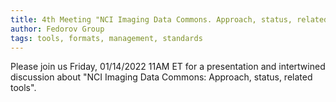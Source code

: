 ```yaml
---
title: 4th Meeting "NCI Imaging Data Commons. Approach, status, related tools"
author: Fedorov Group
tags: tools, formats, management, standards
---
```


Please join us Friday, 01/14/2022 11AM ET for a presentation and intertwined discussion about "NCI Imaging Data Commons: Approach, status, related tools".
